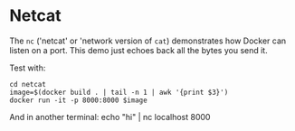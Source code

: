 # Netcat

The `nc` ('netcat' or 'network version of `cat`) demonstrates how Docker can listen on a port. This demo just echoes back all the bytes you send it.

Test with:

    cd netcat
    image=$(docker build . | tail -n 1 | awk '{print $3}')
    docker run -it -p 8000:8000 $image

And in another terminal:
    echo "hi" | nc localhost 8000

